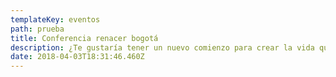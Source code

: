 ```yaml
---
templateKey: eventos
path: prueba
title: Conferencia renacer bogotá
description: ¿Te gustaría tener un nuevo comienzo para crear la vida que deseas?
date: 2018-04-03T18:31:46.460Z
---
```

